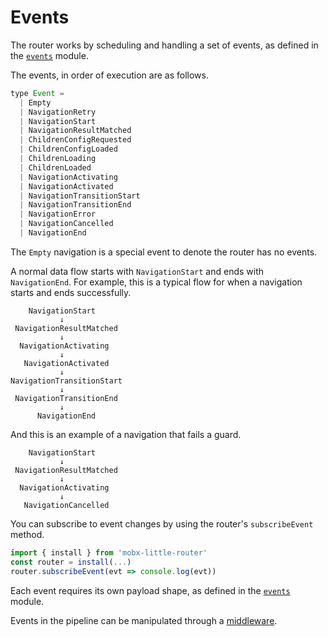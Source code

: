 # Events

The router works by scheduling and handling a set of events, as defined
in the [`events`](/packages/mobx-little-router/src/events/index.js) module.

The events, in order of execution are as follows.

```js
type Event =
  | Empty
  | NavigationRetry
  | NavigationStart
  | NavigationResultMatched
  | ChildrenConfigRequested
  | ChildrenConfigLoaded
  | ChildrenLoading
  | ChildrenLoaded
  | NavigationActivating
  | NavigationActivated
  | NavigationTransitionStart
  | NavigationTransitionEnd
  | NavigationError
  | NavigationCancelled
  | NavigationEnd
```

The `Empty` navigation is a special event to denote the router has no events.

A normal data flow starts with `NavigationStart` and ends with `NavigationEnd`.
For example, this is a typical flow for when a navigation starts and ends successfully.

```
    NavigationStart
           ↓
 NavigationResultMatched
           ↓
  NavigationActivating
           ↓
   NavigationActivated
           ↓
NavigationTransitionStart
           ↓
 NavigationTransitionEnd
           ↓
      NavigationEnd
```

And this is an example of a navigation that fails a guard.

```
    NavigationStart
           ↓
 NavigationResultMatched
           ↓
  NavigationActivating
           ↓
   NavigationCancelled
```

You can subscribe to event changes by using the router's `subscribeEvent` method.

```js
import { install } from 'mobx-little-router'
const router = install(...)
router.subscribeEvent(evt => console.log(evt))
```

Each event requires its own payload shape, as defined in the [`events`](/packages/mobx-little-router/src/events/index.js) module.

Events in the pipeline can be manipulated through a [middleware](./middleware.md).
